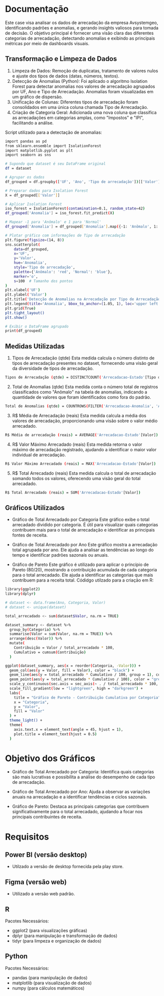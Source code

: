 # Documentação
Este case visa analisar os dados de arrecadação da empresa Avsystemgeo, identificando padrões e anomalias, e gerando insights valiosos para tomada de decisão. O objetivo principal é fornecer uma visão clara das diferentes categorias de arrecadação, detectando anomalias e exibindo as principais métricas por meio de dashboards visuais.

## Transformação e Limpeza de Dados
1. Limpeza de Dados: Remoção de duplicatas, tratamento de valores nulos e ajuste dos tipos de dados (datas, números, textos).
2. Detecção de Anomalias (Python): Foi aplicado o algoritmo Isolation Forest para detectar anomalias nos valores de arrecadação agrupados por UF, Ano e Tipo de Arrecadação. Anomalias foram visualizadas em um gráfico de dispersão.
3. Unificação de Colunas: Diferentes tipos de arrecadação foram consolidados em uma única coluna chamada Tipo de Arrecadação.
4. Criação de Categoria Geral: Adicionada uma nova coluna que classifica as arrecadações em categorias amplas, como "Impostos" e "IPI", facilitando a análise.
   
Script utilizado para a detectação de anomalias:
```bash
import pandas as pd
from sklearn.ensemble import IsolationForest
import matplotlib.pyplot as plt
import seaborn as sns

# Supondo que dataset é seu DataFrame original
df = dataset

# Agrupar os dados
df_grouped = df.groupby(['UF', 'Ano', 'Tipo de arrecadação'])[['Valor']].sum().reset_index()

# Preparar dados para Isolation Forest
X = df_grouped[['Valor']]

# Aplicar Isolation Forest
iso_forest = IsolationForest(contamination=0.1, random_state=42)
df_grouped['Anomalia'] = iso_forest.fit_predict(X)

# Mapear -1 para 'Anômalo' e 1 para 'Normal'
df_grouped['Anomalia'] = df_grouped['Anomalia'].map({-1: 'Anômalo', 1: 'Normal'})

# Plotar gráfico com informações de Tipo de arrecadação
plt.figure(figsize=(14, 8))
sns.scatterplot(
    data=df_grouped,
    x='UF',
    y='Valor',
    hue='Anomalia',
    style='Tipo de arrecadação',
    palette={'Anômalo': 'red', 'Normal': 'blue'},
    marker='o',
    s=100  # Tamanho dos pontos
)
plt.xlabel('UF')
plt.ylabel('Valor')
plt.title('Detecção de Anomalias na Arrecadação por Tipo de Arrecadação')
plt.legend(title='Anomalia', bbox_to_anchor=(1.05, 1), loc='upper left')
plt.grid(True)
plt.tight_layout()
plt.show()

# Exibir o DataFrame agrupado
print(df_grouped)
```

## Medidas Utilizadas
1. Tipos de Arrecadação (qtde)
Esta medida calcula o número distinto de tipos de arrecadação presentes no dataset, fornecendo uma visão geral da diversidade de tipos de arrecadação.
```bash
Tipos de Arrecadação (qtde) = DISTINCTCOUNT('Arrecadacao-Estado'[Tipo de arrecadação])
```

2. Total de Anomalias (qtde)
Esta medida conta o número total de registros classificados como "Anômalo" na tabela de anomalias, indicando a quantidade de valores que foram identificados como fora do padrão.
```bash
Total de Anomalias (qtde) = COUNTROWS(FILTER('Arrecadacao-Anomalia', 'Arrecadacao-Anomalia'[Anomalia] = "Anômalo"))
```

3. R$ Média de Arrecadação (reais)
Esta medida calcula a média dos valores de arrecadação, proporcionando uma visão sobre o valor médio arrecadado.
```bash
R$ Média de arrecadação (reais) = AVERAGE('Arrecadacao-Estado'[Valor])
```

4. R$ Valor Máximo Arrecadado (reais)
Esta medida retorna o valor máximo de arrecadação registrado, ajudando a identificar o maior valor individual de arrecadação.
```bash
R$ Valor Máximo Arrecadado (reais) = MAX('Arrecadacao-Estado'[Valor])
```

5. R$ Total Arrecadado (reais)
Esta medida calcula o total de arrecadação somando todos os valores, oferecendo uma visão geral do total arrecadado.
```bash
R$ Total Arrecadado (reais) = SUM('Arrecadacao-Estado'[Valor])
```

## Gráficos Utilizados
- Gráfico de Total Arrecadado por Categoria
Este gráfico exibe o total arrecadado dividido por categoria. É útil para visualizar quais categorias contribuem mais para o total de arrecadação e identificar as principais fontes de receita.

- Gráfico de Total Arrecadado por Ano
Este gráfico mostra a arrecadação total agrupada por ano. Ele ajuda a analisar as tendências ao longo do tempo e identificar padrões sazonais ou anuais.

- Gráfico de Pareto
Este gráfico é utilizado para aplicar o princípio de Pareto (80/20), mostrando a contribuição acumulada de cada categoria para o total arrecadado. Ele ajuda a identificar as categorias que mais contribuem para a receita total.
Códidgo utilzado para a criação em R:
```bash
library(ggplot2)
library(dplyr)

# dataset <- data.frame(Ano, Categoria, Valor)
# dataset <- unique(dataset)

total_arrecadado <- sum(dataset$Valor, na.rm = TRUE)

dataset_summary <- dataset %>%
  group_by(Categoria) %>%
  summarise(Valor = sum(Valor, na.rm = TRUE)) %>%
  arrange(desc(Valor)) %>%
  mutate(
    Contribuição = Valor / total_arrecadado * 100,
    Cumulativo = cumsum(Contribuição)
  )

ggplot(dataset_summary, aes(x = reorder(Categoria, -Valor))) +
  geom_col(aes(y = Valor, fill = Valor), color = "black") +
  geom_line(aes(y = total_arrecadado * Cumulativo / 100, group = 1), color = "green", size = 1) +
  geom_point(aes(y = total_arrecadado * Cumulativo / 100), color = "green", size = 2) +
  scale_y_continuous(sec.axis = sec_axis(~ . / total_arrecadado * 100, name = "Porcentagem Acumulada (%)")) +
  scale_fill_gradient(low = "lightgreen", high = "darkgreen") +
  labs(
    title = "Gráfico de Pareto - Contribuição Cumulativa por Categoria",
    x = "Categoria",
    y = "Valor",
    fill = "Valor"
  ) +
  theme_light() +
  theme(
    axis.text.x = element_text(angle = 45, hjust = 1),
    plot.title = element_text(hjust = 0.5)
  )
```

# Objetivo dos Gráficos
- Gráfico de Total Arrecadado por Categoria: Identifica quais categorias são mais lucrativas e possibilita a análise do desempenho de cada tipo de arrecadação.

- Gráfico de Total Arrecadado por Ano: Ajuda a observar as variações anuais na arrecadação e a identificar tendências e ciclos sazonais.

- Gráfico de Pareto: Destaca as principais categorias que contribuem significativamente para o total arrecadado, ajudando a focar nos principais contribuintes de receita.
# Requisitos

## Power BI (versão desktop)
- Utilzado a versão de desktop fornecida pela play store.
## Figma (versão web)
- Utilizado a versão web padrão.
## R
Pacotes Necessários:
- ggplot2 (para visualizações gráficas)
- dplyr (para manipulação e transformação de dados)
- tidyr (para limpeza e organização de dados)
## Python
Pacotes Necessários:
- pandas (para manipulação de dados)
- matplotlib (para visualização de dados)
- numpy (para cálculos matemáticos)
